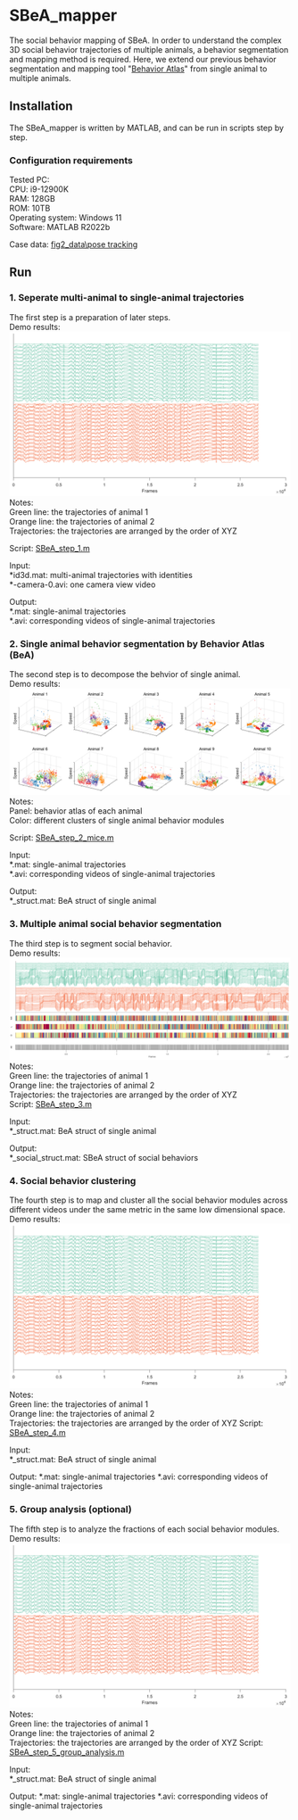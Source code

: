 # SBeA_mapper
The social behavior mapping of SBeA. In order to understand the complex 3D social behavior trajectories of multiple animals, a behavior segmentation and mapping method is required. Here, we extend our previous behavior segmentation and mapping tool "[Behavior Atlas](https://behavioratlas.tech/)" from single animal to multiple animals.
## Installation  
The SBeA_mapper is written by MATLAB, and can be run in scripts step by step.
### Configuration requirements
Tested PC:  
CPU: i9-12900K  
RAM: 128GB  
ROM: 10TB  
Operating system: Windows 11  
Software: MATLAB R2022b

Case data: [fig2_data\pose tracking](https://figshare.com/projects/Social_behavior_atlas/162718) 
## Run
### 1. Seperate multi-animal to single-animal trajectories  
The first step is a preparation of later steps.  
Demo results:  
![image](https://github.com/YNCris/SBeA_release/blob/main/demo/demo_step1.png)  
Notes:  
Green line: the trajectories of animal 1  
Orange line: the trajectories of animal 2  
Trajectories: the trajectories are arranged by the order of XYZ
  
Script: [SBeA_step_1.m](https://github.com/YNCris/SBeA_release/blob/main/SBeA_mapper/SBeA_step_1.m)  
  
Input:  
*id3d.mat: multi-animal trajectories with identities  
*-camera-0.avi: one camera view video  
  
Output:  
*.mat: single-animal trajectories  
*.avi: corresponding videos of single-animal trajectories  

### 2. Single animal behavior segmentation by Behavior Atlas (BeA)  
The second step is to decompose the behvior of single animal.  
Demo results:  
![image](https://github.com/YNCris/SBeA_release/blob/main/demo/demo_step2.png)  
Notes:  
Panel: behavior atlas of each animal  
Color: different clusters of single animal behavior modules

Script: [SBeA_step_2_mice.m](https://github.com/YNCris/SBeA_release/blob/main/SBeA_mapper/SBeA_step_2_mice.m)  
  
Input:  
*.mat: single-animal trajectories  
*.avi: corresponding videos of single-animal trajectories  
  
Output:  
*_struct.mat:  BeA struct of single animal
 
### 3. Multiple animal social behavior segmentation
The third step is to segment social behavior.  
Demo results:  
![image](https://github.com/YNCris/SBeA_release/blob/main/demo/demo_step3.png)  
Notes:  
Green line: the trajectories of animal 1  
Orange line: the trajectories of animal 2  
Trajectories: the trajectories are arranged by the order of XYZ  
Script: [SBeA_step_3.m](https://github.com/YNCris/SBeA_release/blob/main/SBeA_mapper/SBeA_step_3.m)  
  
Input:  
*_struct.mat:  BeA struct of single animal
  
Output:  
*_social_struct.mat:  SBeA struct of social behaviors

### 4. Social behavior clustering
The fourth step is to map and cluster all the social behavior modules across different videos under the same metric in the same low dimensional space.  
Demo results:  
![image](https://github.com/YNCris/SBeA_release/blob/main/demo/demo_step1.png)  
Notes:  
Green line: the trajectories of animal 1  
Orange line: the trajectories of animal 2  
Trajectories: the trajectories are arranged by the order of XYZ
Script: [SBeA_step_4.m](https://github.com/YNCris/SBeA_release/blob/main/SBeA_mapper/SBeA_step_4.m)  
  
Input:  
*_struct.mat:  BeA struct of single animal
  
Output:
*.mat: single-animal trajectories
*.avi: corresponding videos of single-animal trajectories  
### 5. Group analysis (optional)
The fifth step is to analyze the fractions of each social behavior modules.  
Demo results:  
![image](https://github.com/YNCris/SBeA_release/blob/main/demo/demo_step1.png)  
Notes:  
Green line: the trajectories of animal 1  
Orange line: the trajectories of animal 2  
Trajectories: the trajectories are arranged by the order of XYZ
Script: [SBeA_step_5_group_analysis.m](https://github.com/YNCris/SBeA_release/blob/main/SBeA_mapper/SBeA_step_5_group_analysis.m)  
  
Input:  
*_struct.mat:  BeA struct of single animal
  
Output:
*.mat: single-animal trajectories
*.avi: corresponding videos of single-animal trajectories  

 